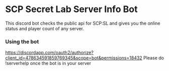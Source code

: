 # SCP Secret Lab Server Info Bot
This discord bot checks the public api for SCP:SL and gives you the online status and player count of any server.
### Using the bot
https://discordapp.com/oauth2/authorize?client_id=478634591859769345&scope=bot&permissions=18432
Please do !serverhelp once the bot is in your server
